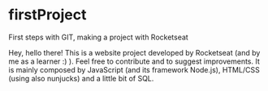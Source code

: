 # firstProject
First steps with GIT, making a project with Rocketseat

  Hey, hello there! This is a website project developed by Rocketseat (and by me as a learner :) ). Feel free to contribute
and to suggest improvements.
It is mainly composed by JavaScript (and its framework Node.js), HTML/CSS (using also nunjucks) and a little bit of SQL.
